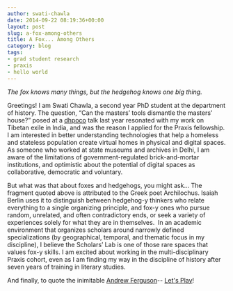 ```yaml
---
author: swati-chawla
date: 2014-09-22 08:19:36+00:00
layout: post
slug: a-fox-among-others
title: A Fox... Among Others
category: blog
tags:
- grad student research
- praxis
- hello world
---
```


_The fox knows many things, but the hedgehog knows one big thing._

Greetings! I am Swati Chawla, a second year PhD student at the department of history. The question, “Can the masters’ tools dismantle the masters’ house?” posed at a [dhpoco](http://dhpoco.org) talk last year resonated with my work on Tibetan exile in India, and was the reason I applied for the Praxis fellowship. I am interested in better understanding technologies that help a homeless and stateless population create virtual homes in physical and digital spaces. As someone who worked at state museums and archives in Delhi, I am aware of the limitations of government-regulated brick-and-mortar institutions, and optimistic about the potential of digital spaces as collaborative, democratic and voluntary.

But what was that about foxes and hedgehogs, you might ask... The fragment quoted above is attributed to the Greek poet Archilochus. Isaiah Berlin uses it to distinguish between hedgehog-y thinkers who relate everything to a single organizing principle, and fox-y ones who pursue random, unrelated, and often contradictory ends, or seek a variety of experiences solely for what they are in themselves.  In an academic environment that organizes scholars around narrowly defined specializations (by geographical, temporal, and thematic focus in my discipline), I believe the Scholars’ Lab is one of those rare spaces that values fox-y skills. I am excited about working in the multi-disciplinary Praxis cohort, even as I am finding my way in the discipline of history after seven years of training in literary studies.

And finally, to quote the inimitable [Andrew Ferguson](http://scholarslab.org/author/af3pj/)-- [Let's Play](http://scholarslab.org/digital-humanities/lets-play/)!
